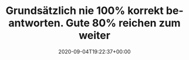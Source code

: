 ---
retweeted: false
source: <a href="https://mobile.twitter.com" rel="nofollow">Twitter Web App</a>
entities:
  hashtags: []
  symbols: []
  user_mentions: []
  urls:
  - url: https://t.co/tYavDSw2I0
    expanded_url: https://twitter.com/Pertsch/status/1301949209424416775
    display_url: twitter.com/Pertsch/status…
    indices:
    - '159'
    - '182'
display_text_range:
- '0'
- '182'
favorite_count: '5'
id_str: '1301963899701530630'
truncated: false
retweet_count: '0'
id: '1301963899701530630'
possibly_sensitive: false
created_at: Fri Sep 04 19:22:37 +0000 2020
favorited: false
full_text: |-
  Grundsätzlich *nie* 100% korrekt beantworten. Gute 80% reichen zum weiterkommen.

  Wenn ich schon kostenlos für Google arbeite, dann wenigstens auch schlampig.
lang: de
quote_url: https://twitter.com/Pertsch/status/1301949209424416775
tags:
- pesos/twitter
date: '2020-09-04T19:22:37+00:00'
src: https://twitter.com/bascht/status/1301963899701530630
original_url: https://twitter.com/bascht/status/1301963899701530630
type: twitter_tweet
text: |-
  Grundsätzlich *nie* 100% korrekt beantworten. Gute 80% reichen zum weiterkommen.

  Wenn ich schon kostenlos für Google arbeite, dann wenigstens auch schlampig.
title: Grundsätzlich nie 100% korrekt beantworten. Gute 80% reichen zum weiter

---